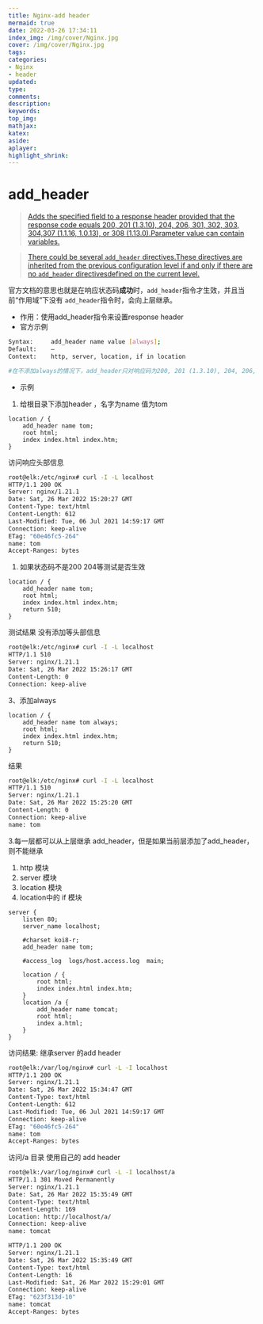 ```yaml
---
title: Nginx-add header
mermaid: true
date: 2022-03-26 17:34:11
index_img: /img/cover/Nginx.jpg
cover: /img/cover/Nginx.jpg
tags:
categories:
- Nginx
- header
updated:
type:
comments:
description:
keywords:
top_img:
mathjax:
katex:
aside:
aplayer:
highlight_shrink:
---
```

# add_header

> [Adds the specified field to a response header provided that the response code equals 200, 201 (1.3.10), 204, 206, 301, 302, 303, 304,307 (1.1.16, 1.0.13), or 308 (1.13.0).Parameter value can contain variables.](https://nginx.org/en/docs/http/ngx_http_headers_module.html#add_header)
> 

> [There could be several `add_header` directives.These directives are inherited from the previous configuration level if and only if there are no `add_header` directivesdefined on the current level.](https://nginx.org/en/docs/http/ngx_http_headers_module.html#add_header)
> 

官方文档的意思也就是在响应状态码**成功**时，`add_header`指令才生效，并且当前“作用域”下没有 `add_header`指令时，会向上层继承。

- 作用：使用add_header指令来设置response header
- 官方示例

```bash
Syntax: 	add_header name value [always];
Default: 	—
Context: 	http, server, location, if in location

#在不添加always的情况下，add_header只对响应码为200, 201 (1.3.10), 204, 206, 301, 302, 303, 304, 307 (1.1.16, 1.0.13), 308 (1.13.0)这些生效（括号内是nginx版本）。也就是说当服务端返回响应异常，响应码不是上述之一的话，即使nginx有配跨域头信息，浏览器仍然会显示跨域错误。原因就是因为nginx对异常响应码添加add_header无效
```

- 示例
1. 给根目录下添加header ，名字为name 值为tom

```nginx
location / {
    add_header name tom;
    root html;
    index index.html index.htm;
}
```

访问响应头部信息

```bash
root@elk:/etc/nginx# curl -I -L localhost
HTTP/1.1 200 OK
Server: nginx/1.21.1
Date: Sat, 26 Mar 2022 15:20:27 GMT
Content-Type: text/html
Content-Length: 612
Last-Modified: Tue, 06 Jul 2021 14:59:17 GMT
Connection: keep-alive
ETag: "60e46fc5-264"
name: tom
Accept-Ranges: bytes
```

1. 如果状态码不是200 204等测试是否生效

```nginx
location / {
    add_header name tom;
    root html;
    index index.html index.htm;
    return 510;
}
```

测试结果 没有添加等头部信息

```bash
root@elk:/etc/nginx# curl -I -L localhost
HTTP/1.1 510
Server: nginx/1.21.1
Date: Sat, 26 Mar 2022 15:26:17 GMT
Content-Length: 0
Connection: keep-alive
```

3、添加always

```nginx
location / {
    add_header name tom always;
    root html;
    index index.html index.htm;
    return 510;
}
```

结果

```bash
root@elk:/etc/nginx# curl -I -L localhost
HTTP/1.1 510
Server: nginx/1.21.1
Date: Sat, 26 Mar 2022 15:25:20 GMT
Content-Length: 0
Connection: keep-alive
name: tom
```

3.每一层都可以从上层继承 add_header，但是如果当前层添加了add_header，则不能继承

1. http 模块
2. server 模块
3. location 模块
4. location中的 if 模块

```nginx
server {
    listen 80;
    server_name localhost;

    #charset koi8-r;
    add_header name tom;

    #access_log  logs/host.access.log  main;

    location / {
        root html;
        index index.html index.htm;
    }
    location /a {
        add_header name tomcat;
        root html;
        index a.html;
    }
}    
```

访问结果: 继承server 的add header

```bash
root@elk:/var/log/nginx# curl -L -I localhost
HTTP/1.1 200 OK
Server: nginx/1.21.1
Date: Sat, 26 Mar 2022 15:34:47 GMT
Content-Type: text/html
Content-Length: 612
Last-Modified: Tue, 06 Jul 2021 14:59:17 GMT
Connection: keep-alive
ETag: "60e46fc5-264"
name: tom
Accept-Ranges: bytes
```

访问/a 目录 使用自己的 add header

```bash
root@elk:/var/log/nginx# curl -L -I localhost/a
HTTP/1.1 301 Moved Permanently
Server: nginx/1.21.1
Date: Sat, 26 Mar 2022 15:35:49 GMT
Content-Type: text/html
Content-Length: 169
Location: http://localhost/a/
Connection: keep-alive
name: tomcat

HTTP/1.1 200 OK
Server: nginx/1.21.1
Date: Sat, 26 Mar 2022 15:35:49 GMT
Content-Type: text/html
Content-Length: 16
Last-Modified: Sat, 26 Mar 2022 15:29:01 GMT
Connection: keep-alive
ETag: "623f313d-10"
name: tomcat
Accept-Ranges: bytes
```